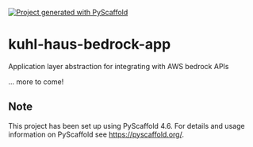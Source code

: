 <!-- These are examples of badges you might want to add to your README:
   please update the URLs accordingly 

[![ReadTheDocs](https://readthedocs.org/projects/kuhl-haus-metrics/badge/?version=latest)](https://kuhl-haus-metrics.readthedocs.io/en/stable/)
[![PyPI-Server](https://img.shields.io/pypi/v/kuhl-haus-metrics.svg)](https://pypi.org/project/kuhl-haus-metrics/)
[![Conda-Forge](https://img.shields.io/conda/vn/conda-forge/kuhl-haus-metrics.svg)](https://anaconda.org/conda-forge/kuhl-haus-metrics)
[![Monthly Downloads](https://pepy.tech/badge/kuhl-haus-metrics/month)](https://pepy.tech/project/kuhl-haus-metrics)
-->

[![Project generated with PyScaffold](https://img.shields.io/badge/-PyScaffold-005CA0?logo=pyscaffold)](https://pyscaffold.org/)

# kuhl-haus-bedrock-app

Application layer abstraction for integrating with AWS bedrock APIs

... more to come!

## Note

This project has been set up using PyScaffold 4.6. For details and usage
information on PyScaffold see https://pyscaffold.org/.


